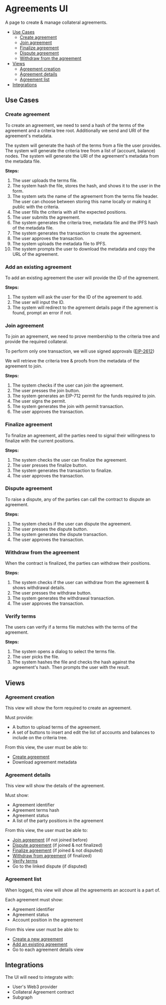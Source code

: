 # Agreements UI <!-- omit in toc -->

A page to create & manage collateral agreements.

- [Use Cases](#use-cases)
  - [Create agreement](#create-agreement)
  - [Join agreement](#join-agreement)
  - [Finalize agreement](#finalize-agreement)
  - [Dispute agreement](#dispute-agreement)
  - [Withdraw from the agreement](#withdraw-from-the-agreement)
- [Views](#views)
  - [Agreement creation](#agreement-creation)
  - [Agreement details](#agreement-details)
  - [Agreement list](#agreement-list)
- [Integrations](#integrations)

## Use Cases

### Create agreement

To create an agreement, we need to send a hash of the terms of the agreement and a criteria tree root.
Additionally we send and URI of the agreement's metadata.

The system will generate the hash of the terms from a file the user provides.
The system will generate the criteria tree from a list of (account, balance) nodes.
The system will generate the URI of the agreement's metadata from the metadata file.

**Steps:**

1. The user uploads the terms file.
2. The system hash the file, stores the hash, and shows it to the user in the form.
3. The system sets the name of the agreement from the terms file header. The user can choose between storing this name locally or making it public with the criteria.
4. The user fills the criteria with all the expected positions.
5. The user submits the agreement.
6. The system generates the criteria tree, metadata file and the IPFS hash of the metadata file.
7. The system generates the transaction to create the agreement.
8. The user approves the transaction.
9. The system uploads the metadata file to IPFS.
10. The system prompts the user to download the metadata and copy the URL of the agreement.

### Add an existing agreement

To add an existing agreement the user will provide the ID of the agreement.

**Steps:**

1. The system will ask the user for the ID of the agreement to add.
2. The user will input the ID.
3. The system will redirect to the agrement details page if the agrement is found, prompt an error if not.

### Join agreement

To join an agreement, we need to prove membership to the criteria tree and provide the required collateral.

To perform only one transaction, we will use signed approvals ([EIP-2612](https://eips.ethereum.org/EIPS/eip-2612))

We will retrieve the criteria tree & proofs from the metadata of the agreement to join.

**Steps:**

1. The system checks if the user can join the agreement.
2. The user presses the join button.
3. The system generates an EIP-712 permit for the funds required to join.
4. The user signs the permit.
5. The system generates the join with permit transaction.
6. The user approves the transaction.

### Finalize agreement

To finalize an agreement, all the parties need to signal their willingness to finalize with the current positions.

**Steps:**

1. The system checks the user can finalize the agreement.
2. The user presses the finalize button.
3. The system generates the transaction to finalize.
4. The user approves the transaction.

### Dispute agreement

To raise a dispute, any of the parties can call the contract to dispute an agreement.

**Steps:**

1. The system checks if the user can dispute the agreement.
2. The user presses the dispute button.
3. The system generates the dispute transaction.
4. The user approves the transaction.

### Withdraw from the agreement

When the contract is finalized, the parties can withdraw their positions.

**Steps:**
1. The system checks if the user can withdraw from the agreement & shows withdrawal details.
2. The user presses the withdraw button.
3. The system generates the withdrawal transaction.
4. The user approves the transaction.

### Verify terms

The users can verify if a terms file matches with the terms of the agreement.

**Steps:**
1. The system opens a dialog to select the terms file.
2. The user picks the file.
3. The system hashes the file and checks the hash against the agreement's hash. Then prompts the user with the result.

## Views

### Agreement creation

This view will show the form required to create an agreement.

Must provide:

- A button to upload terms of the agreement.
- A set of buttons to insert and edit the list of accounts and balances to include on the criteria tree.

From this view, the user must be able to:

- [Create agreement](#create-agreement)
- Download agreement metadata

### Agreement details

This view will show the details of the agreement.

Must show:

- Agreement identifier
- Agreement terms hash
- Agreement status
- A list of the party positions in the agreement

From this view, the user must be able to:

- [Join agreement](#join-agreement) (if not joined before)
- [Dispute agreement](#dispute-agreement) (if joined & not finalized)
- [Finalize agreement](#finalize-agreement) (if joined & not disputed)
- [Withdraw from agreement](#withdraw-from-agreement) (if finalized)
- [Verify terms](#verify-terms)
- Go to the linked dispute (if disputed)

### Agreement list

When logged, this view will show all the agreements an account is a part of.

Each agreement must show:

- Agreement identifier
- Agreement status
- Account position in the agreement

From this view user must be able to:

- [Create a new agreement](#create-agreement)
- [Add an existing agreement](#add-an-existing-agreement)
- Go to each agreement details view

## Integrations

The UI will need to integrate with:

- User's Web3 provider
- Collateral Agreement contract
- Subgraph
